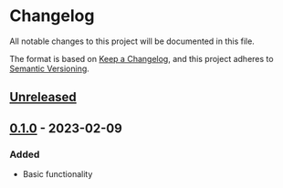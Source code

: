 # Changelog

All notable changes to this project will be documented in this file.

The format is based on [Keep a Changelog](https://keepachangelog.com/en/1.0.0/),
and this project adheres to [Semantic Versioning](https://semver.org/spec/v2.0.0.html).

## [Unreleased]


## [0.1.0] - 2023-02-09

### Added
- Basic functionality


[unreleased]: https://github.com/LiteLDev/Lip/compare/v0.1.0...HEAD
[0.1.0]: https://github.com/LiteLDev/Lip/releases/tag/v0.1.0